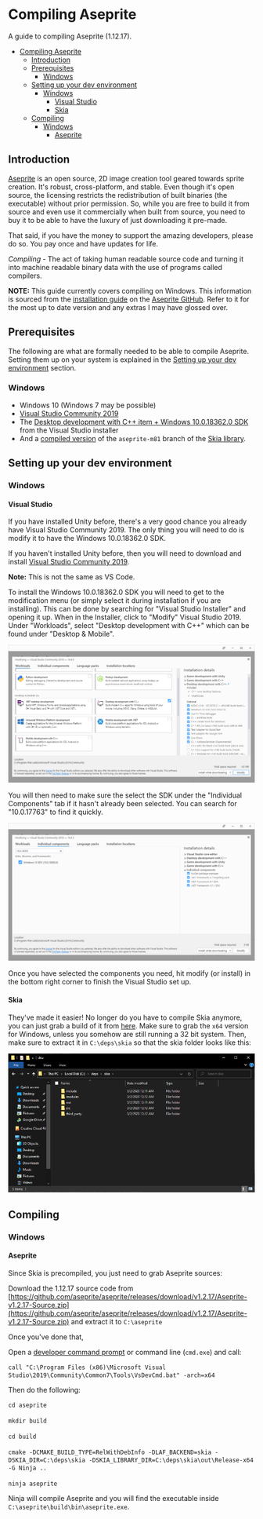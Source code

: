 # Compiling Aseprite

A guide to compiling Aseprite (1.12.17).

- [Compiling Aseprite](#compiling-aseprite)
  - [Introduction](#introduction)
  - [Prerequisites](#prerequisites)
    - [Windows](#windows)
  - [Setting up your dev environment](#setting-up-your-dev-environment)
    - [Windows](#windows-1)
      - [Visual Studio](#visual-studio)
      - [Skia](#skia)
  - [Compiling](#compiling)
    - [Windows](#windows-2)
      - [Aseprite](#aseprite)

## Introduction

[Aseprite](https://aseprite.org/) is an open source, 2D image creation tool geared towards sprite creation. It's robust, cross-platform, and stable. Even though it's open source, the licensing restricts the redistribution of built binaries (the executable) without prior permission. So, while you are free to build it from source and even use it commercially when built from source, you need to buy it to be able to have the luxury of just downloading it pre-made.

That said, if you have the money to support the amazing developers, please do so. You pay once and have updates for life.

*Compiling* - The act of taking human readable source code and turning it into machine readable binary data with the use of programs called compilers.

**NOTE:** This guide currently covers compiling on Windows. This information is sourced from the [installation guide](https://github.com/aseprite/aseprite/blob/master/INSTALL.md) on the [Aseprite GitHub](https://github.com/aseprite/aseprite). Refer to it for the most up to date version and any extras I may have glossed over. 

## Prerequisites

The following are what are formally needed to be able to compile Aseprite. Setting them up on your system is explained in the [Setting up your dev environment](#setting-up-your-dev-environment) section.

### Windows

- Windows 10 (Windows 7 may be possible)
- [Visual Studio Community 2019](https://visualstudio.microsoft.com/downloads/)
- The [Desktop development with C++ item + Windows 10.0.18362.0 SDK](https://imgur.com/a/7zs51IT) from the Visual Studio installer
- And a [compiled version](https://github.com/aseprite/skia/releases) of the `aseprite-m81` branch of the [Skia library](https://github.com/aseprite/skia#readme).

## Setting up your dev environment

### Windows

#### Visual Studio

If you have installed Unity before, there's a very good chance you already have Visual Studio Community 2019. The only thing you will need to do is modify it to have the Windows 10.0.18362.0 SDK.

If you haven't installed Unity before, then you will need to download and install [Visual Studio Community 2019](https://visualstudio.microsoft.com/downloads/).

**Note:** This is not the same as VS Code.

To install the Windows 10.0.18362.0 SDK you will need to get to the modification menu (or simply select it during installation if you are installing). This can be done by searching for "Visual Studio Installer" and opening it up. When in the Installer, click to "Modify" Visual Studio 2019. Under "Workloads", select "Desktop development with C++" which can be found under "Desktop & Mobile".

![Windows 10 Visual Studio C++ Option](img/windows_vs_cpp_opt.png)

You will then need to make sure the select the SDK under the "Individual Components" tab if it hasn't already been selected. You can search for "10.0.17763" to find it quickly.

![Windows 10 Visual Studio SDK Option](img/windows_vs_sdk_opt.png)

Once you have selected the components you need, hit modify (or install) in the bottom right corner to finish the Visual Studio set up.

#### Skia

They've made it easier! No longer do you have to compile Skia anymore, you can just grab a build of it from [here](https://github.com/aseprite/skia/releases). Make sure to grab the `x64` version for Windows, unless you somehow are still running a 32 bit system. Then, make sure to extract it in `C:\deps\skia` so that the skia folder looks like this:

![Windows 10 Skia Directory Structure](img/windows_skia_contents.png)

## Compiling

### Windows

#### Aseprite

Since Skia is precompiled, you just need to grab Aseprite sources:

Download the 1.12.17 source code from [https://github.com/aseprite/aseprite/releases/download/v1.2.17/Aseprite-v1.2.17-Source.zip](https://github.com/aseprite/aseprite/releases/download/v1.2.17/Aseprite-v1.2.17-Source.zip) and extract it to `C:\aseprite`

Once you've done that,

Open a [developer command prompt](https://docs.microsoft.com/en-us/dotnet/framework/tools/developer-command-prompt-for-vs)
or command line (`cmd.exe`) and call:

```
call "C:\Program Files (x86)\Microsoft Visual Studio\2019\Community\Common7\Tools\VsDevCmd.bat" -arch=x64
```

Then do the following:

```
cd aseprite

mkdir build

cd build

cmake -DCMAKE_BUILD_TYPE=RelWithDebInfo -DLAF_BACKEND=skia -DSKIA_DIR=C:\deps\skia -DSKIA_LIBRARY_DIR=C:\deps\skia\out\Release-x64 -G Ninja ..

ninja aseprite
```

Ninja will compile Aseprite and you will find the executable inside `C:\aseprite\build\bin\aseprite.exe`.
